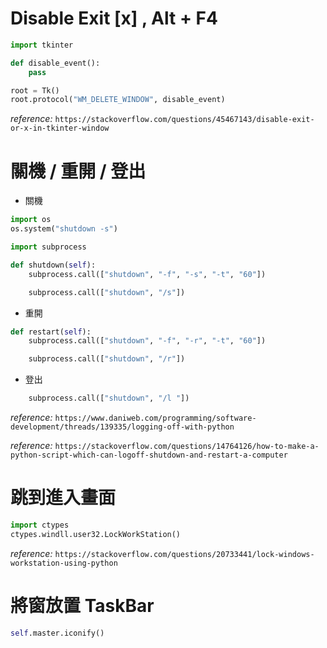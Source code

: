 Disable Exit [x] , Alt + F4
=================

~~~python 
import tkinter

def disable_event():
    pass

root = Tk()
root.protocol("WM_DELETE_WINDOW", disable_event)
~~~
  
*reference:* `https://stackoverflow.com/questions/45467143/disable-exit-or-x-in-tkinter-window`

關機 / 重開 / 登出
======================

- 關機
~~~python
import os
os.system("shutdown -s")
~~~
~~~python
import subprocess
~~~
~~~python
def shutdown(self):
    subprocess.call(["shutdown", "-f", "-s", "-t", "60"])
~~~
~~~python 
    subprocess.call(["shutdown", "/s"])
~~~


- 重開
~~~python
def restart(self):
    subprocess.call(["shutdown", "-f", "-r", "-t", "60"])
~~~
~~~python
    subprocess.call(["shutdown", "/r"])
~~~

- 登出
~~~python 
    subprocess.call(["shutdown", "/l "])
~~~


*reference:* 
`https://www.daniweb.com/programming/software-development/threads/139335/logging-off-with-python`

*reference:* `https://stackoverflow.com/questions/14764126/how-to-make-a-python-script-which-can-logoff-shutdown-and-restart-a-computer`


跳到進入畫面
================================

~~~python
import ctypes
ctypes.windll.user32.LockWorkStation()
~~~

*reference:*
`https://stackoverflow.com/questions/20733441/lock-windows-workstation-using-python`

將窗放置 TaskBar
=================

~~~python
self.master.iconify()
~~~
